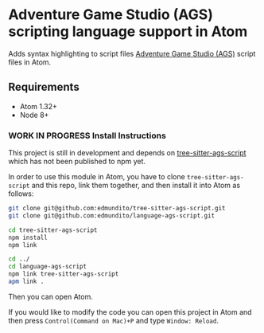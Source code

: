 # Adventure Game Studio (AGS) scripting language support in Atom

Adds syntax highlighting to script files [Adventure Game Studio (AGS)](http://adventuregamestudio.co.uk) script files in Atom.

## Requirements

- Atom 1.32+
- Node 8+

### WORK IN PROGRESS Install Instructions

This project is still in development and depends on [tree-sitter-ags-script](https://github.com/edmundito/tree-sitter-ags-script) which 
has not been published to npm yet.

In order to use this module in Atom, you have to
clone `tree-sitter-ags-script` and this repo, link them together, and then install it into Atom as follows:

```sh
git clone git@github.com:edmundito/tree-sitter-ags-script.git
git clone git@github.com:edmundito/language-ags-script.git

cd tree-sitter-ags-script
npm install
npm link

cd ../
cd language-ags-script
npm link tree-sitter-ags-script
apm link .
```

Then you can open Atom.

If you would like to modify the code you can open this project in Atom and
then press `Control(Command on Mac)+P` and type `Window: Reload`.